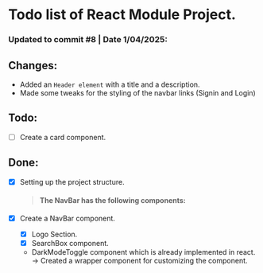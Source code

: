 # Todo list of React Module Project.

### Updated to commit #8 | Date 1/04/2025:

## Changes:

-   Added an `Header element` with a title and a description.
-   Made some tweaks for the styling of the navbar links (Signin and Login)

## Todo:

-   [ ] Create a card component.

## Done:

-   [x] Setting up the project structure.

    > #### The NavBar has the following components:

-   [x] Create a NavBar component.
    -   [x] Logo Section.
    -   [x] SearchBox component.
    -   DarkModeToggle component which is already implemented in react. -> Created a wrapper component for customizing the component.
